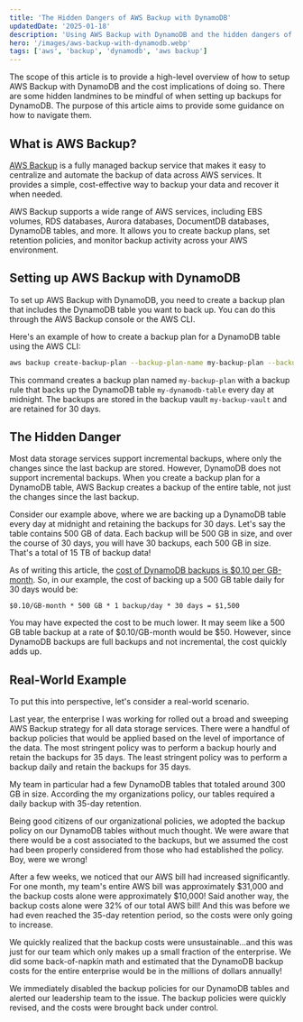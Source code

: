 ```yaml
---
title: 'The Hidden Dangers of AWS Backup with DynamoDB'
updatedDate: '2025-01-18'
description: 'Using AWS Backup with DynamoDB and the hidden dangers of doing so.'
hero: '/images/aws-backup-with-dynamodb.webp'
tags: ['aws', 'backup', 'dynamodb', 'aws backup']
---
```


The scope of this article is to provide a high-level overview of how to setup AWS Backup with DynamoDB and the cost implications of doing so. There are some hidden landmines to be mindful of when setting up backups for DynamoDB. The purpose of this article aims to provide some guidance on how to navigate them.

## What is AWS Backup?

[AWS Backup](https://aws.amazon.com/backup/) is a fully managed backup service that makes it easy to centralize and automate the backup of data across AWS services. It provides a simple, cost-effective way to backup your data and recover it when needed.

AWS Backup supports a wide range of AWS services, including EBS volumes, RDS databases, Aurora databases, DocumentDB databases, DynamoDB tables, and more. It allows you to create backup plans, set retention policies, and monitor backup activity across your AWS environment.

## Setting up AWS Backup with DynamoDB

To set up AWS Backup with DynamoDB, you need to create a backup plan that includes the DynamoDB table you want to back up. You can do this through the AWS Backup console or the AWS CLI.

Here's an example of how to create a backup plan for a DynamoDB table using the AWS CLI:

```bash
aws backup create-backup-plan --backup-plan-name my-backup-plan --backup-plan-rule '{"RuleName": "my-backup-rule", "TargetBackupVaultName": "my-backup-vault", "ScheduleExpression": "cron(0 0 * * ? *)", "StartWindowMinutes": 60, "CompletionWindowMinutes": 60, "Lifecycle": {"DeleteAfterDays": 30}}' --backup-plan-tags Key=Environment,Value=Production --resources "arn:aws:dynamodb:us-west-2:123456789012:table/my-dynamodb-table"
```

This command creates a backup plan named `my-backup-plan` with a backup rule that backs up the DynamoDB table `my-dynamodb-table` every day at midnight. The backups are stored in the backup vault `my-backup-vault` and are retained for 30 days.

## The Hidden Danger

Most data storage services support incremental backups, where only the changes since the last backup are stored. However, DynamoDB does not support incremental backups. When you create a backup plan for a DynamoDB table, AWS Backup creates a backup of the entire table, not just the changes since the last backup.

Consider our example above, where we are backing up a DynamoDB table every day at midnight and retaining the backups for 30 days. Let's say the table contains 500 GB of data. Each backup will be 500 GB in size, and over the course of 30 days, you will have 30 backups, each 500 GB in size. That's a total of 15 TB of backup data!

As of writing this article, the [cost of DynamoDB backups is $0.10 per GB-month](https://aws.amazon.com/backup/pricing/). So, in our example, the cost of backing up a 500 GB table daily for 30 days would be:

```plaintext
$0.10/GB-month * 500 GB * 1 backup/day * 30 days = $1,500
```

You may have expected the cost to be much lower. It may seem like a 500 GB table backup at a rate of $0.10/GB-month would be $50. However, since DynamoDB backups are full backups and not incremental, the cost quickly adds up.

## Real-World Example

To put this into perspective, let's consider a real-world scenario.

Last year, the enterprise I was working for rolled out a broad and sweeping AWS Backup strategy for all data storage services. There were a handful of backup policies that would be applied based on the level of importance of the data. The most stringent policy was to perform a backup hourly and retain the backups for 35 days. The least stringent policy was to perform a backup daily and retain the backups for 35 days.

My team in particular had a few DynamoDB tables that totaled around 300 GB in size. According the my organizations policy, our tables required a daily backup with 35-day retention.

Being good citizens of our organizational policies, we adopted the backup policy on our DynamoDB tables without much thought. We were aware that there would be a cost associated to the backups, but we assumed the cost had been properly considered from those who had established the policy. Boy, were we wrong!

After a few weeks, we noticed that our AWS bill had increased significantly. For one month, my team's entire AWS bill was approximately $31,000 and the backup costs alone were approximately $10,000! Said another way, the backup costs alone were 32% of our total AWS bill! And this was before we had even reached the 35-day retention period, so the costs were only going to increase.

We quickly realized that the backup costs were unsustainable...and this was just for our team which only makes up a small fraction of the enterprise. We did some back-of-napkin math and estimated that the DynamoDB backup costs for the entire enterprise would be in the millions of dollars annually!

We immediately disabled the backup policies for our DynamoDB tables and alerted our leadership team to the issue. The backup policies were quickly revised, and the costs were brought back under control.
